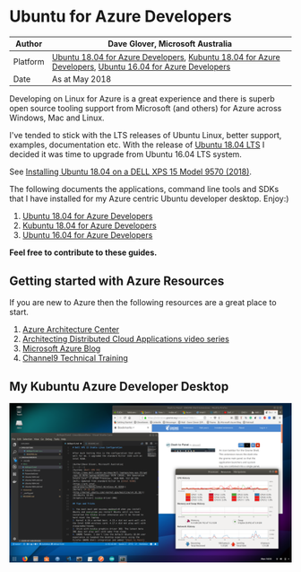 # Ubuntu for Azure Developers

|Author|Dave Glover, Microsoft Australia|
|----|---|
|Platform| [Ubuntu 18.04 for Azure Developers](docs/Ubuntu1804.md), [Kubuntu 18.04 for Azure Developers](docs/Kubuntu1804.md), [Ubuntu 16.04 for Azure Developers](docs/Ubuntu1604.md)|
|Date|As at May 2018|

Developing on Linux for Azure is a great experience and there is superb open source tooling support from Microsoft (and others) for Azure across Windows, Mac and Linux.

I've tended to stick with the LTS releases of Ubuntu Linux, better support, examples, documentation etc. With the release of [Ubuntu 18.04 LTS](https://www.ubuntu.com/desktop) I decided it was time to upgrade from Ubuntu 16.04 LTS system.

See [Installing Ubuntu 18.04 on a DELL XPS 15 Model 9570 (2018)](docs/dellxps15.md).

The following documents the applications, command line tools and SDKs that I have installed for my Azure centric Ubuntu developer desktop. Enjoy:)

1. [Ubuntu 18.04 for Azure Developers](docs/Ubuntu1804.md)
2. [Kubuntu 18.04 for Azure Developers](docs/Kubuntu1804.md)
3. [Ubuntu 16.04 for Azure Developers](docs/Ubuntu1604.md)

**Feel free to contribute to these guides.**

## Getting started with Azure Resources

If you are new to Azure then the following resources are a great place to start.

1. [Azure Architecture Center](https://docs.microsoft.com/en-us/azure/architecture/)
2. [Architecting Distributed Cloud Applications video series](https://www.youtube.com/watch?v=xJMbkZvuVO0&list=PL9XzOCngAkqs0Q8ZRdafnSYExKQurZrBY)
3. [Microsoft Azure Blog](https://azure.microsoft.com/en-us/blog/)
4. [Channel9 Technical Training](https://channel9.msdn.com/)

## My Kubuntu Azure Developer Desktop

![Ubuntu Desktop](/resources/ubuntu-desktop.png)